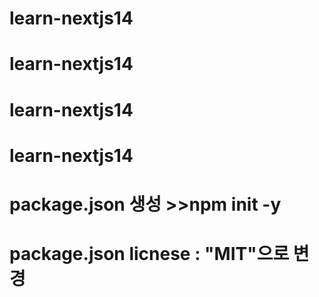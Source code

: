 # learn-nextjs14
# learn-nextjs14
# learn-nextjs14
# learn-nextjs14
# package.json 생성 >>npm init -y
# package.json licnese : "MIT"으로 변경
